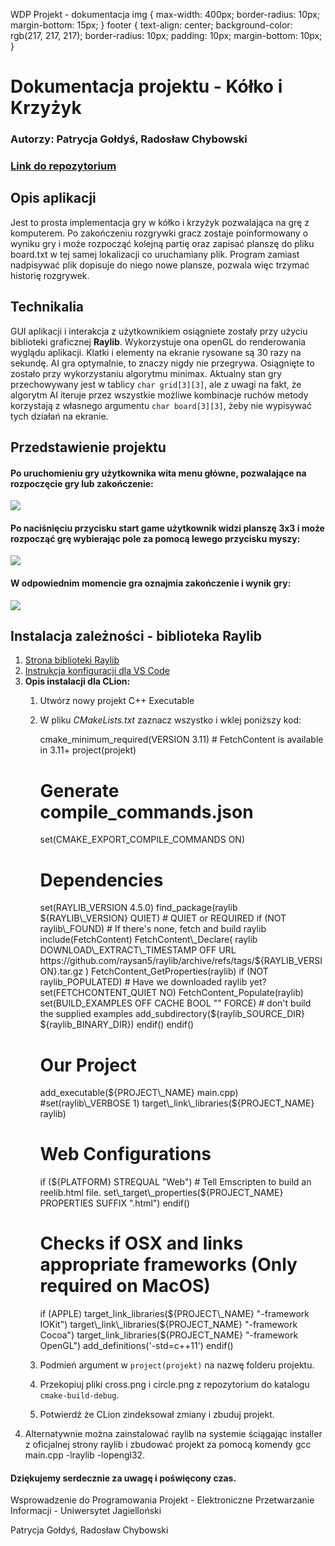   WDP Projekt - dokumentacja  img { max-width: 400px; border-radius: 10px; margin-bottom: 15px; } footer { text-align: center; background-color: rgb(217, 217, 217); border-radius: 10px; padding: 10px; margin-bottom: 10px; }

Dokumentacja projektu - Kółko i Krzyżyk
=======================================

### Autorzy: Patrycja Gołdyś, Radosław Chybowski

### [Link do repozytorium](https://github.com/radekchybowski/ProjektWDP)

Opis aplikacji
--------------

Jest to prosta implementacja gry w kółko i krzyżyk pozwalająca na grę z komputerem. Po zakończeniu rozgrywki gracz zostaje poinformowany o wyniku gry i może rozpocząć kolejną partię oraz zapisać planszę do pliku board.txt w tej samej lokalizacji co uruchamiany plik. Program zamiast nadpisywać plik dopisuje do niego nowe plansze, pozwala więc trzymać historię rozgrywek.

Technikalia
-----------

GUI aplikacji i interakcja z użytkownikiem osiągniete zostały przy użyciu biblioteki graficznej **Raylib**. Wykorzystuje ona openGL do renderowania wyglądu aplikacji. Klatki i elementy na ekranie rysowane są 30 razy na sekundę. AI gra optymalnie, to znaczy nigdy nie przegrywa. Osiągnięte to zostało przy wykorzystaniu algorytmu minimax. Aktualny stan gry przechowywany jest w tablicy `char grid[3][3]`, ale z uwagi na fakt, że algorytm AI iteruje przez wszystkie możliwe kombinacje ruchów metody korzystają z własnego argumentu `char board[3][3]`, żeby nie wypisywać tych działań na ekranie.

Przedstawienie projektu
-----------------------

#### Po uruchomieniu gry użytkownika wita menu główne, pozwalające na rozpoczęcie gry lub zakończenie:

![](https://i.imgur.com/NmmfdKT.jpg)

#### Po naciśnięciu przycisku start game użytkownik widzi planszę 3x3 i może rozpocząć grę wybierając pole za pomocą lewego przycisku myszy:

![](https://i.imgur.com/QD8XObA.jpg)

#### W odpowiednim momencie gra oznajmia zakończenie i wynik gry:

![](https://i.imgur.com/EMgOBnn.jpg)

Instalacja zależności - biblioteka Raylib
-----------------------------------------

1.  [Strona biblioteki Raylib](https://www.raylib.com/)
2.  [Instrukcja konfiguracji dla VS Code](https://github.com/raysan5/raylib/wiki/Using-raylib-in-VSCode)
3.  **Opis instalacji dla CLion:**
    1.  Utwórz nowy projekt C++ Executable
    2.  W pliku _CMakeLists.txt_ zaznacz wszystko i wklej poniższy kod:
        
        cmake\_minimum\_required(VERSION 3.11) # FetchContent is available in 3.11+
        project(projekt)
        
        # Generate compile\_commands.json
        set(CMAKE\_EXPORT\_COMPILE\_COMMANDS ON)
        
        # Dependencies
        set(RAYLIB\_VERSION 4.5.0)
        find\_package(raylib ${RAYLIB\_VERSION} QUIET) # QUIET or REQUIRED
        if (NOT raylib\_FOUND) # If there's none, fetch and build raylib
            include(FetchContent)
            FetchContent\_Declare(
                    raylib
                    DOWNLOAD\_EXTRACT\_TIMESTAMP OFF
                    URL https://github.com/raysan5/raylib/archive/refs/tags/${RAYLIB\_VERSION}.tar.gz
            )
            FetchContent\_GetProperties(raylib)
            if (NOT raylib\_POPULATED) # Have we downloaded raylib yet?
                set(FETCHCONTENT\_QUIET NO)
                FetchContent\_Populate(raylib)
                set(BUILD\_EXAMPLES OFF CACHE BOOL "" FORCE) # don't build the supplied examples
                add\_subdirectory(${raylib\_SOURCE\_DIR} ${raylib\_BINARY\_DIR})
            endif()
        endif()
        
        # Our Project
        
        add\_executable(${PROJECT\_NAME} main.cpp)
        #set(raylib\_VERBOSE 1)
        target\_link\_libraries(${PROJECT\_NAME} raylib)
        
        # Web Configurations
        if (${PLATFORM} STREQUAL "Web")
            # Tell Emscripten to build an reelib.html file.
            set\_target\_properties(${PROJECT\_NAME} PROPERTIES SUFFIX ".html")
        endif()
        
        # Checks if OSX and links appropriate frameworks (Only required on MacOS)
        if (APPLE)
            target\_link\_libraries(${PROJECT\_NAME} "-framework IOKit")
            target\_link\_libraries(${PROJECT\_NAME} "-framework Cocoa")
            target\_link\_libraries(${PROJECT\_NAME} "-framework OpenGL")
            add\_definitions('-std=c++11')
        endif()
                        
        
    3.  Podmień argument w `project(projekt)` na nazwę folderu projektu.
    4.  Przekopiuj pliki cross.png i circle.png z repozytorium do katalogu `cmake-build-debug`.
    5.  Potwierdź że CLion zindeksował zmiany i zbuduj projekt.
4.  Alternatywnie można zainstalować raylib na systemie ściągając installer z oficjalnej strony raylib i zbudować projekt za pomocą komendy gcc main.cpp -lraylib -lopengl32.
    

#### Dziękujemy serdecznie za uwagę i poświęcony czas.

Wsprowadzenie do Programowania Projekt - Elektroniczne Przetwarzanie Informacji - Uniwersytet Jagielloński

Patrycja Gołdyś, Radosław Chybowski

